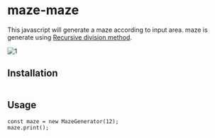 # maze-maze

This javascript will generate a maze according to input area. maze is generate using [Recursive division method](https://en.wikipedia.org/wiki/Maze_generation_algorithm#Recursive_division_method).

![1](https://user-images.githubusercontent.com/52590443/200723321-f5072eb8-356a-4104-ad09-9d7235e6ac30.png)

## Installation
```

```

## Usage
```
const maze = new MazeGenerator(12);
maze.print();
```
